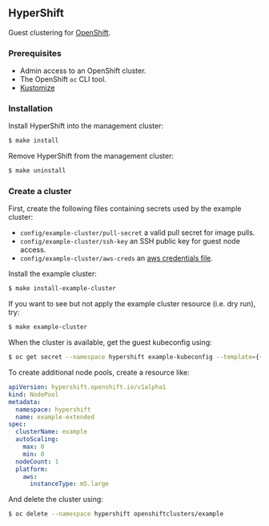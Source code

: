 ## HyperShift

Guest clustering for [OpenShift](https://openshift.io).

### Prerequisites

* Admin access to an OpenShift cluster.
* The OpenShift `oc` CLI tool.
* [Kustomize](https://kustomize.io)

### Installation

Install HyperShift into the management cluster:

```bash
$ make install
```

Remove HyperShift from the management cluster:

```bash
$ make uninstall
```

### Create a cluster

First, create the following files containing secrets used by the example cluster:

- `config/example-cluster/pull-secret` a valid pull secret for image pulls.
- `config/example-cluster/ssh-key` an SSH public key for guest node access.
- `config/example-cluster/aws-creds` an [aws credentials file](https://docs.aws.amazon.com/cli/latest/userguide/cli-configure-files.html).

Install the example cluster:

```bash
$ make install-example-cluster
```

If you want to see but not apply the example cluster resource (i.e. dry run), try:

```bash
$ make example-cluster
```

When the cluster is available, get the guest kubeconfig using:

```bash
$ oc get secret --namespace hypershift example-kubeconfig --template={{.data.value}} | base64 -D
```

To create additional node pools, create a resource like:

```yaml
apiVersion: hypershift.openshift.io/v1alpha1
kind: NodePool
metadata:
  namespace: hypershift
  name: example-extended
spec:
  clusterName: example
  autoScaling:
    max: 0
    min: 0
  nodeCount: 1
  platform:
    aws:
      instanceType: m5.large
```

And delete the cluster using:

```bash
$ oc delete --namespace hypershift openshiftclusters/example
```
